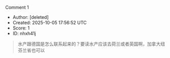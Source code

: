 Comment 1

- Author: [deleted]
- Created: 2025-10-05 17:56:52 UTC
- Score: 1
- ID: nhxh41j

> 水产跟德国是怎么联系起来的？要读水产应该去荷兰或者英国啊，加拿大纽芬兰省也可以
